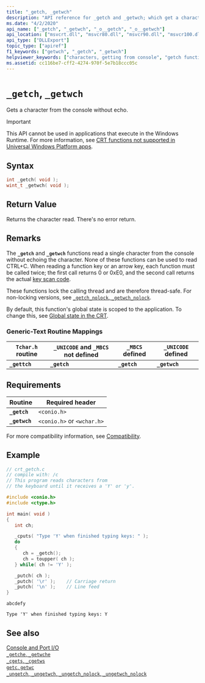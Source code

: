 ```yaml
---
title: "_getch, _getwch"
description: "API reference for _getch and _getwch; which get a character from the console without echo."
ms.date: "4/2/2020"
api_name: ["_getch", "_getwch", "_o__getch", "_o__getwch"]
api_location: ["msvcrt.dll", "msvcr80.dll", "msvcr90.dll", "msvcr100.dll", "msvcr100_clr0400.dll", "msvcr110.dll", "msvcr110_clr0400.dll", "msvcr120.dll", "msvcr120_clr0400.dll", "ucrtbase.dll", "api-ms-win-crt-conio-l1-1-0.dll", "api-ms-win-crt-private-l1-1-0.dll"]
api_type: ["DLLExport"]
topic_type: ["apiref"]
f1_keywords: ["getwch", "_getch", "_getwch"]
helpviewer_keywords: ["characters, getting from console", "getch function", "_getwch function", "console, reading from", "_getch function", "getwch function"]
ms.assetid: cc116be7-cff2-4274-970f-5e7b18ccc05c
---
```

# `_getch`, `_getwch`

Gets a character from the console without echo.

> [!IMPORTANT]
> This API cannot be used in applications that execute in the Windows Runtime. For more information, see [CRT functions not supported in Universal Windows Platform apps](../../cppcx/crt-functions-not-supported-in-universal-windows-platform-apps.md).

## Syntax

```C
int _getch( void );
wint_t _getwch( void );
```

## Return Value

Returns the character read. There's no error return.

## Remarks

The **`_getch`** and **`_getwch`** functions read a single character from the console without echoing the character. None of these functions can be used to read CTRL+C. When reading a function key or an arrow key, each function must be called twice; the first call returns 0 or 0xE0, and the second call returns the actual [key scan code](/previous-versions/visualstudio/visual-studio-6.0/aa299374(v=vs.60)).

These functions lock the calling thread and are therefore thread-safe. For non-locking versions, see [`_getch_nolock`, `_getwch_nolock`](getch-nolock-getwch-nolock.md).

By default, this function's global state is scoped to the application. To change this, see [Global state in the CRT](../global-state.md).

### Generic-Text Routine Mappings

|`Tchar.h` routine|`_UNICODE` and `_MBCS` not defined|`_MBCS` defined|`_UNICODE` defined|
|---------------------|--------------------------------------|--------------------|-----------------------|
|**`_gettch`**|**`_getch`**|**`_getch`**|**`_getwch`**|

## Requirements

|Routine|Required header|
|-------------|---------------------|
|**`_getch`**|`<conio.h>`|
|**`_getwch`**|`<conio.h>` or `<wchar.h>`|

For more compatibility information, see [Compatibility](../../c-runtime-library/compatibility.md).

## Example

```C
// crt_getch.c
// compile with: /c
// This program reads characters from
// the keyboard until it receives a 'Y' or 'y'.

#include <conio.h>
#include <ctype.h>

int main( void )
{
   int ch;

   _cputs( "Type 'Y' when finished typing keys: " );
   do
   {
      ch = _getch();
      ch = toupper( ch );
   } while( ch != 'Y' );

   _putch( ch );
   _putch( '\r' );    // Carriage return
   _putch( '\n' );    // Line feed
}
```

```Input
abcdefy
```

```Output
Type 'Y' when finished typing keys: Y
```

## See also

[Console and Port I/O](../../c-runtime-library/console-and-port-i-o.md)<br/>
[`_getche`, `_getwche`](getche-getwche.md)<br/>
[`_cgets`, `_cgetws`](../../c-runtime-library/cgets-cgetws.md)<br/>
[`getc`, `getwc`](getc-getwc.md)<br/>
[`_ungetch`, `_ungetwch`, `_ungetch_nolock`, `_ungetwch_nolock`](ungetch-ungetwch-ungetch-nolock-ungetwch-nolock.md)<br/>
